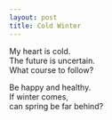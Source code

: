 ```yaml
---
layout: post
title: Cold Winter
---
```


My heart is cold.   
The future is uncertain.   
What course to follow?

Be happy and healthy.   
If winter comes,   
can spring be far behind?

